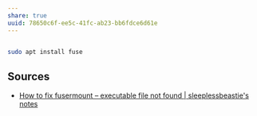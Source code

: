 ```yaml
---
share: true
uuid: 78650c6f-ee5c-41fc-ab23-bb6fdce6d61e
---
```

``` bash

sudo apt install fuse

```

## Sources

* [How to fix fusermount – executable file not found | sleeplessbeastie's notes](https://blog.sleeplessbeastie.eu/2019/09/25/how-to-fix-fusermount-executable-file-not-found/)